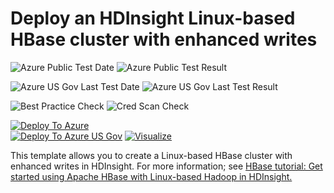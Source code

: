 # Deploy an HDInsight Linux-based HBase cluster with enhanced writes

![Azure Public Test Date](https://azurequickstartsservice.blob.core.windows.net/badges/101-hdinsight-hbase-enhancedwrite/PublicLastTestDate.svg)
![Azure Public Test Result](https://azurequickstartsservice.blob.core.windows.net/badges/101-hdinsight-hbase-enhancedwrite/PublicDeployment.svg)

![Azure US Gov Last Test Date](https://azurequickstartsservice.blob.core.windows.net/badges/101-hdinsight-hbase-enhancedwrite/FairfaxLastTestDate.svg)
![Azure US Gov Last Test Result](https://azurequickstartsservice.blob.core.windows.net/badges/101-hdinsight-hbase-enhancedwrite/FairfaxDeployment.svg)

![Best Practice Check](https://azurequickstartsservice.blob.core.windows.net/badges/101-hdinsight-hbase-enhancedwrite/BestPracticeResult.svg)
![Cred Scan Check](https://azurequickstartsservice.blob.core.windows.net/badges/101-hdinsight-hbase-enhancedwrite/CredScanResult.svg)

[![Deploy To Azure](https://raw.githubusercontent.com/fathym-it/azure-quickstart-templates/master/1-CONTRIBUTION-GUIDE/images/deploytoazure.svg?sanitize=true)](https://portal.azure.com/#create/Microsoft.Template/uri/https%3A%2F%2Fraw.githubusercontent.com%2Ffathym-it%2Fazure-quickstart-templates%2Fmaster%2F101-hdinsight-hbase-enhancedwrite%2Fazuredeploy.json)  
[![Deploy To Azure US Gov](https://raw.githubusercontent.com/fathym-it/azure-quickstart-templates/master/1-CONTRIBUTION-GUIDE/images/deploytoazuregov.svg?sanitize=true)](https://portal.azure.us/#create/Microsoft.Template/uri/https%3A%2F%2Fraw.githubusercontent.com%2Ffathym-it%2Fazure-quickstart-templates%2Fmaster%2F101-hdinsight-hbase-enhancedwrite%2Fazuredeploy.json)
[![Visualize](https://raw.githubusercontent.com/fathym-it/azure-quickstart-templates/master/1-CONTRIBUTION-GUIDE/images/visualizebutton.svg?sanitize=true)](http://armviz.io/#/?load=https%3A%2F%2Fraw.githubusercontent.com%2Ffathym-it%2Fazure-quickstart-templates%2Fmaster%2F101-hdinsight-hbase-enhancedwrite%2Fazuredeploy.json)

This template allows you to create a Linux-based HBase cluster with enhanced writes in HDInsight. For more information; see <a href="https://docs.microsoft.com/azure/hdinsight/hdinsight-hbase-tutorial-get-started-linux">HBase tutorial: Get started using Apache HBase with Linux-based Hadoop in HDInsight.
